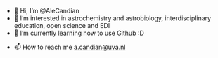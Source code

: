- 👋 Hi, I’m @AleCandian
- 👀 I’m interested in astrochemistry and astrobiology, interdisciplinary education, open science and EDI
- 🌱 I’m currently learning how to use Github :D
<!--- 
- 💞️ I’m looking to collaborate on ...
--->
- 📫 How to reach me a.candian@uva.nl

<!---
AleCandian/AleCandian is a ✨ special ✨ repository because its `README.md` (this file) appears on your GitHub profile.
You can click the Preview link to take a look at your changes.
--->
